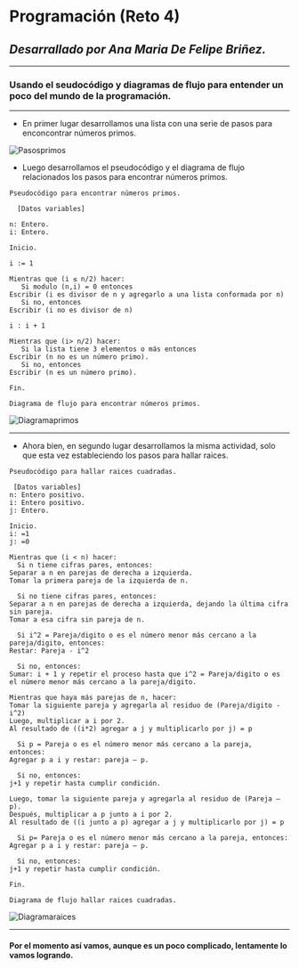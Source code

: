# **Programación (Reto 4)**
## _Desarrallado por Ana Maria De Felipe Briñez._
***
### Usando el seudocódigo y diagramas de flujo para entender un poco del mundo de la programación.
***
* En primer lugar desarrollamos una lista con una serie de pasos para enconcontrar números primos. 

![Pasosprimos](https://i.postimg.cc/02v7r69r/Pasoprimos.jpg) 

* Luego desarrollamos el pseudocódigo y el diagrama de flujo relacionados los pasos para encontrar números primos. 

 `Pseudocódigo para encontrar números primos.` 
```pseudocode
  [Datos variables]
  
n: Entero. 
i: Entero. 

Inicio.
 
i := 1

Mientras que (i ≤ n/2) hacer: 
   Si modulo (n,i) = 0 entonces
Escribir (i es divisor de n y agregarlo a una lista conformada por n)
   Si no, entonces
Escribir (i no es divisor de n) 

i : i + 1 

Mientras que (i> n/2) hacer: 
   Si la lista tiene 3 elementos o más entonces
Escribir (n no es un número primo).
   Si no, entonces
Escribir (n es un número primo).

Fin. 

```
`Diagrama de flujo para encontrar números primos.` 

![Diagramaprimos](https://i.postimg.cc/Gt5BXNw7/Diagramaprimos.png)

***

* Ahora bien, en segundo lugar desarrollamos la misma actividad, solo que esta vez estableciendo los pasos para hallar raices. 

 `Pseudocódigo para hallar raices cuadradas.`
 ```pseudocode
  [Datos variables]
n: Entero positivo. 
i: Entero positivo.
j: Entero. 

Inicio. 
i: =1
j: =0

Mientras que (i < n) hacer: 
   Si n tiene cifras pares, entonces: 
Separar a n en parejas de derecha a izquierda.
Tomar la primera pareja de la izquierda de n.

   Si no tiene cifras pares, entonces: 
Separar a n en parejas de derecha a izquierda, dejando la última cifra sin pareja. 
Tomar a esa cifra sin pareja de n. 

   Si i^2 = Pareja/digito o es el número menor más cercano a la pareja/digito, entonces: 
Restar: Pareja - i^2

   Si no, entonces: 
Sumar: i + 1 y repetir el proceso hasta que i^2 = Pareja/digito o es el número menor más cercano a la pareja/digito.

Mientras que haya más parejas de n, hacer: 
Tomar la siguiente pareja y agregarla al residuo de (Pareja/digito - i^2)
Luego, multiplicar a i por 2. 
Al resultado de ((i*2) agregar a j y multiplicarlo por j) = p

   Si p = Pareja o es el número menor más cercano a la pareja, entonces: 
Agregar p a i y restar: pareja – p. 

   Si no, entonces: 
j+1 y repetir hasta cumplir condición. 

Luego, tomar la siguiente pareja y agregarla al residuo de (Pareja – p). 
Después, multiplicar a p junto a i por 2. 
Al resultado de ((i junto a p) agregar a j y multiplicarlo por j) = p

   Si p= Pareja o es el número menor más cercano a la pareja, entonces: 
Agregar p a i y restar: pareja – p. 

   Si no, entonces: 
j+1 y repetir hasta cumplir condición. 

Fin. 

```

`Diagrama de flujo hallar raices cuadradas.`

![Diagramaraices](https://i.postimg.cc/6pjx3wW7/Diagramaraices.png)

***
#### Por el momento así vamos, aunque es un poco complicado, lentamente lo vamos logrando.
